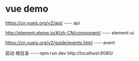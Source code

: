# vue demo

https://cn.vuejs.org/v2/api/   ---- api


http://element.eleme.io/#/zh-CN/component/    ---- element-ui


https://cn.vuejs.org/v2/guide/events.html     ---- event


启动
根目录  ---- npm run dev     http://localhost:8080/
